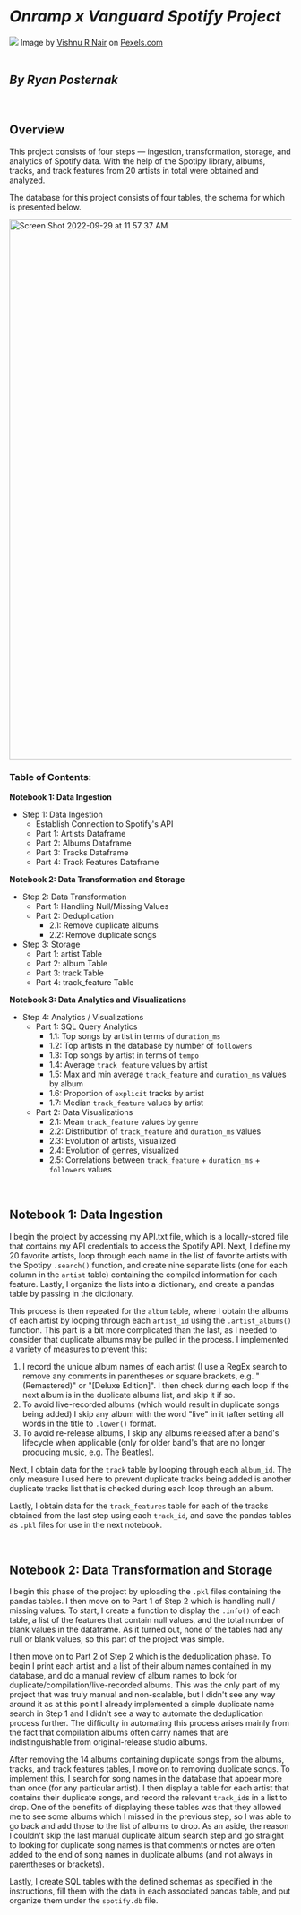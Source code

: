 # *Onramp x Vanguard Spotify Project*

<img src="https://github.com/rjpost20/vanguard_de_project_Ryan_Posternak/blob/main/images/pexels-vishnu-r-nair-1105666.jpg?raw=true">
Image by <a href="https://www.pexels.com/@vishnurnair/" >Vishnu R Nair</a> on <a href="https://www.pexels.com/photo/people-at-concert-1105666/" >Pexels.com</a>

<br>
<br>

## *By Ryan Posternak*

<br>

## Overview

This project consists of four steps — ingestion, transformation, storage, and analytics of Spotify data. With the help of the Spotipy library, albums, tracks, and track features from 20 artists in total were obtained and analyzed.

The database for this project consists of four tables, the schema for which is presented below.

<img width="964" alt="Screen Shot 2022-09-29 at 11 57 37 AM" src="https://user-images.githubusercontent.com/105675055/193080528-e3dc6fa7-272f-40a3-b564-e411199eec70.png">

### Table of Contents:

**Notebook 1: Data Ingestion**
* Step 1: Data Ingestion
  * Establish Connection to Spotify's API
  * Part 1: Artists Dataframe
  * Part 2: Albums Dataframe
  * Part 3: Tracks Dataframe
  * Part 4: Track Features Dataframe

**Notebook 2: Data Transformation and Storage**
* Step 2: Data Transformation
  * Part 1: Handling Null/Missing Values
  * Part 2: Deduplication
    * 2.1: Remove duplicate albums
    * 2.2: Remove duplicate songs
* Step 3: Storage
  * Part 1: artist Table
  * Part 2: album Table
  * Part 3: track Table
  * Part 4: track_feature Table

**Notebook 3: Data Analytics and Visualizations**
* Step 4: Analytics / Visualizations
  * Part 1: SQL Query Analytics
    * 1.1: Top songs by artist in terms of `duration_ms`
    * 1.2: Top artists in the database by number of `followers`
    * 1.3: Top songs by artist in terms of `tempo`
    * 1.4: Average `track_feature` values by artist
    * 1.5: Max and min average `track_feature` and `duration_ms` values by album
    * 1.6: Proportion of `explicit` tracks by artist
    * 1.7: Median `track_feature` values by artist
  * Part 2: Data Visualizations
    * 2.1: Mean `track_feature` values by `genre`
    * 2.2: Distribution of `track_feature` and `duration_ms` values
    * 2.3: Evolution of artists, visualized
    * 2.4: Evolution of genres, visualized
    * 2.5: Correlations between `track_feature` + `duration_ms` + `followers` values

<br>

## Notebook 1: Data Ingestion

I begin the project by accessing my API.txt file, which is a locally-stored file that contains my API credentials to access the Spotify API. Next, I define my 20 favorite artists, loop through each name in the list of favorite artists with the Spotipy `.search()` function, and create nine separate lists (one for each column in the `artist` table) containing the compiled information for each feature. Lastly, I organize the lists into a dictionary, and create a pandas table by passing in the dictionary.

This process is then repeated for the `album` table, where I obtain the albums of each artist by looping through each `artist_id` using the `.artist_albums()` function. This part is a bit more complicated than the last, as I needed to consider that duplicate albums may be pulled in the process. I implemented a variety of measures to prevent this:
1. I record the unique album names of each artist (I use a RegEx search to remove any comments in parentheses or square brackets, e.g. "(Remastered)" or "\[Deluxe Edition]". I then check during each loop if the next album is in the duplicate albums list, and skip it if so.
2. To avoid live-recorded albums (which would result in duplicate songs being added) I skip any album with the word "live" in it (after setting all words in the title to `.lower()` format.
3. To avoid re-release albums, I skip any albums released after a band's lifecycle when applicable (only for older band's that are no longer producing music, e.g. The Beatles).

Next, I obtain data for the `track` table by looping through each `album_id`. The only measure I used here to prevent duplicate tracks being added is another duplicate tracks list that is checked during each loop through an album.

Lastly, I obtain data for the `track_features` table for each of the tracks obtained from the last step using each `track_id`, and save the pandas tables as `.pkl` files for use in the next notebook.

<br>

## Notebook 2: Data Transformation and Storage

I begin this phase of the project by uploading the `.pkl` files containing the pandas tables. I then move on to Part 1 of Step 2 which is handling null / missing values. To start, I create a function to display the `.info()` of each table, a list of the features that contain null values, and the total number of blank values in the dataframe. As it turned out, none of the tables had any null or blank values, so this part of the project was simple.

I then move on to Part 2 of Step 2 which is the deduplication phase. To begin I print each artist and a list of their album names contained in my database, and do a manual review of album names to look for duplicate/compilation/live-recorded albums. This was the only part of my project that was truly manual and non-scalable, but I didn't see any way around it as at this point I already implemented a simple duplicate name search in Step 1 and I didn't see a way to automate the deduplication process further. The difficulty in automating this process arises mainly from the fact that compilation albums often carry names that are indistinguishable from original-release studio albums.

After removing the 14 albums containing duplicate songs from the albums, tracks, and track features tables, I move on to removing duplicate songs. To implement this, I search for song names in the database that appear more than once (for any particular artist). I then display a table for each artist that contains their duplicate songs, and record the relevant `track_id`s in a list to drop. One of the benefits of displaying these tables was that they allowed me to see some albums which I missed in the previous step, so I was able to go back and add those to the list of albums to drop. As an aside, the reason I couldn't skip the last manual duplicate album search step and go straight to looking for duplicate song names is that comments or notes are often added to the end of song names in duplicate albums (and not always in parentheses or brackets).

Lastly, I create SQL tables with the defined schemas as specified in the instructions, fill them with the data in each associated pandas table, and put organize them under the `spotify.db` file.




